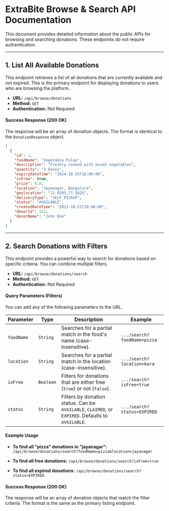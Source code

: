 # ExtraBite Browse & Search API Documentation

This document provides detailed information about the public APIs for browsing and searching donations. These endpoints do not require authentication.

---

## 1. List All Available Donations

This endpoint retrieves a list of all donations that are currently available and not expired. This is the primary endpoint for displaying donations to users who are browsing the platform.

- **URL:** `/api/browse/donations`
- **Method:** `GET`
- **Authentication:** Not Required

#### Success Response (200 OK)

The response will be an array of donation objects. The format is identical to the `DonationResponse` object.

```json
[
  {
    "id": 1,
    "foodName": "Vegetable Pulao",
    "description": "Freshly cooked with mixed vegetables",
    "quantity": "3 boxes",
    "expiryDateTime": "2024-10-25T18:00:00",
    "isFree": true,
    "price": 0.0,
    "location": "Jayanagar, Bangalore",
    "geolocation": "12.9293,77.5825",
    "deliveryType": "SELF_PICKUP",
    "status": "AVAILABLE",
    "createdDateTime": "2023-10-21T10:00:00",
    "donorId": 123,
    "donorName": "John Doe"
  }
]
```

---

## 2. Search Donations with Filters

This endpoint provides a powerful way to search for donations based on specific criteria. You can combine multiple filters.

- **URL:** `/api/browse/donations/search`
- **Method:** `GET`
- **Authentication:** Not Required

#### Query Parameters (Filters)

You can add any of the following parameters to the URL.

| Parameter  | Type      | Description                                                                                       | Example                     |
| ---------- | --------- | ------------------------------------------------------------------------------------------------- | --------------------------- |
| `foodName` | `String`  | Searches for a partial match in the food's name (case-insensitive).                               | `.../search?foodName=pizza` |
| `location` | `String`  | Searches for a partial match in the location (case-insensitive).                                  | `.../search?location=kora`  |
| `isFree`   | `Boolean` | Filters for donations that are either free (`true`) or not (`false`).                             | `.../search?isFree=true`    |
| `status`   | `String`  | Filters by donation status. Can be `AVAILABLE`, `CLAIMED`, or `EXPIRED`. Defaults to `AVAILABLE`. | `.../search?status=EXPIRED` |

#### Example Usage

- **To find all "pizza" donations in "jayanagar":**
  `/api/browse/donations/search?foodName=pizza&location=jayanagar`

- **To find all free donations:**
  `/api/browse/donations/search?isFree=true`

- **To find all expired donations:**
  `/api/browse/donations/search?status=EXPIRED`

#### Success Response (200 OK)

The response will be an array of donation objects that match the filter criteria. The format is the same as the primary listing endpoint.

